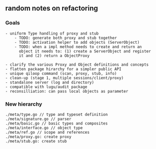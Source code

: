 ## random notes on refactoring

### Goals
    - uniform Type handling of proxy and stub
        - TODO: generate both proxy and stub together
        - TODO: activation helper to add objects (ServerObject)
        - TODO: when a impl method needs to create and return an
          object it needs to: (1) create a ServerObject and register
          it and (2) return a ObjectProxy

    - clarify the various Proxy and Object definitions and concepts
    - flatten package hirarchy for a simpler public API
    - unique qiloop command (scan, proxy, stub, info)
    - clean-up (stage 1, multiple sessions/client/proxy)
    - standalone server (log and directory)
    - compatible with lugu/audit package
    - reconsilliation: can pass local objects as parameter

### New hierarchy

    ./meta/type.go // type and typeset definition
    ./meta/signature.go // parser
    ./meta/basic.go // basic types and composites
    ./meta/interface.go // object type
    ./meta/ref.go // scope and references
    ./meta/proxy.go: create proxy
    ./meta/stub.go: create stub
